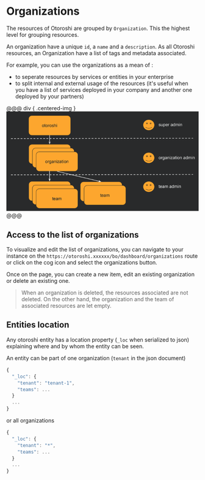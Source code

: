 # Organizations

The resources of Otoroshi are grouped by `Organization`. This the highest level for grouping resources.

An organization have a unique `id`, a `name` and a `description`. As all Otoroshi resources, an Organization have a list of tags and metadata associated.

For example, you can use the organizations as a mean of :

* to seperate resources by services or entities in your enterprise
* to split internal and external usage of the resources (it's useful when you have a list of services deployed in your company and another one deployed by your partners)

@@@ div { .centered-img }
<img src="../imgs/organizations-and-teams.png" />
@@@

## Access to the list of organizations

To visualize and edit the list of organizations, you can navigate to your instance on the `https://otoroshi.xxxxxx/bo/dashboard/organizations` route or click on the cog icon and select the organizations button.

Once on the page, you can create a new item, edit an existing organization or delete an existing one.

> When an organization is deleted, the resources associated are not deleted. On the other hand, the organization and the team of associated resources are let empty.

## Entities location

Any otoroshi entity has a location property (`_loc` when serialized to json) explaining where and by whom the entity can be seen. 

An entity can be part of one organization (`tenant` in the json document)

```javascript
{
  "_loc": {
    "tenant": "tenant-1",
    "teams": ...
  }
  ...
}
```

or all organizations

```javascript
{
  "_loc": {
    "tenant": "*",
    "teams": ...
  }
  ...
}
```


